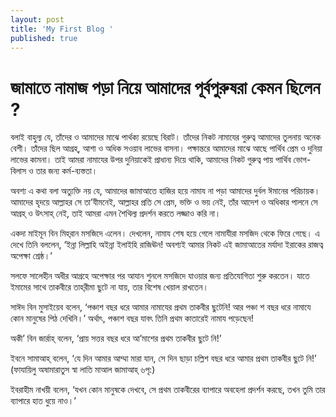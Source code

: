 ```yaml
---
layout: post
title: 'My First Blog '
published: true
---
```

# জামাতে নামাজ পড়া নিয়ে আমাদের পূর্বপুরুষরা কেমন ছিলেন ? 

বলাই বাহুল্য যে, তাঁদের ও আমাদের মাঝে পার্থক্য রয়েছে বিরাট। তাঁদের নিকট নামাযের গুরুত্ব আমাদের তুলনায় অনেক বেশী। তাঁদের ছিল আগ্রহ্‌, আশা ও অধিক সওয়াব লাভের বাসনা। পক্ষান্তরে আমাদের মাঝে আছে পার্থিব প্রেম ও দুনিয়া লাভের কামনা। তাই আমরা নামাযের উপর দুনিয়াকেই প্রাধান্য দিয়ে থাকি, আমাদের নিকট গুরুত্ব পায় পার্থিব ভোগ-বিলাস ও তার জন্য কর্ম-ব্যস্ততা।

অবশ্য এ কথা বলা অত্যুক্তি নয় যে, আমাদের জামাআতে হাজির হয়ে নামায না পড়া আমাদের দুর্বল ঈমানের পরিচায়ক। আমাদের হৃদয়ে আল্লাহর সে তা’যীমনেই, আল্লাহর প্রতি সে প্রেম, ভক্তি ও ভয় নেই, তাঁর আদেশ ও অধিকার পালনে সে আগ্রহ্‌ ও উৎসাহ্‌ নেই, তাই আমরা এমন শৈথিল্য প্রদর্শন করতে লজ্জাও করি না।

একদা মাইমূন বিন মিহ্‌রান মসজিদে এলেন। দেখলেন, নামায শেষ হয়ে গেলে নামাযীরা মসজিদ থেকে ফিরে গেছে। এ দেখে তিনি বললেন, ‘ইন্না লিল্লাহি অইন্না ইলাইহি রাজিঊন! অবশ্যই আমার নিকট এই জামাআতের মর্যাদা ইরাকের রাজত্ব অপেক্ষা শ্রেষ্ঠ।’

সলফে সালেহীন অধীর আগ্রহে অপেক্ষার পর আযান শুনলে মসজিদে যাওয়ার জন্য প্রতিযোগিতা শুরু করতেন। যাতে ইমামের সাথে তাকবীরে তাহ্‌রীমা ছুটে না যায়, তার বিশেষ খেয়াল রাখতেন।

সাঈদ বিন মুসাইয়েব বলেন, ‘পঞ্চাশ বছর ধরে আমার নামাযের প্রথম তাকবীর ছুটেনি! আর পঞ্চা শ বছর ধরে নামাযে কোন মানুষের পিঠ দেখিনি।’ অর্থাৎ, পঞ্চাশ বছর যাবৎ তিনি প্রথম কাতারেই নামায পড়েছেন!

অকী’ বিন জার্রাহ্‌ বলেন, ‘প্রায় সত্তর বছর ধরে আ’মাশের প্রথম তাকবীর ছুটে নি!’

ইবনে সামাআহ্‌ বলেন, ‘যে দিন আমার আম্মা মারা যান, সে দিন ছাড়া চল্লিশ বছর ধরে আমার প্রথম তাকবীর ছুটে নি!’ (ফাযায়িলু অষামারাতুস স্বা লাতি মাআল জামাআহ্‌ ৬পৃ:)

ইবরাহীম নাখয়ী বলেন, ‘যখন কোন মানুষকে দেখবে, সে প্রথম তাকবীরের ব্যাপারে অবহেলা প্রদর্শন করছে, তখন তুমি তার ব্যাপারে হাত ধুয়ে নাও।’
